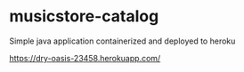 # musicstore-catalog
Simple java application containerized and deployed to heroku

https://dry-oasis-23458.herokuapp.com/
